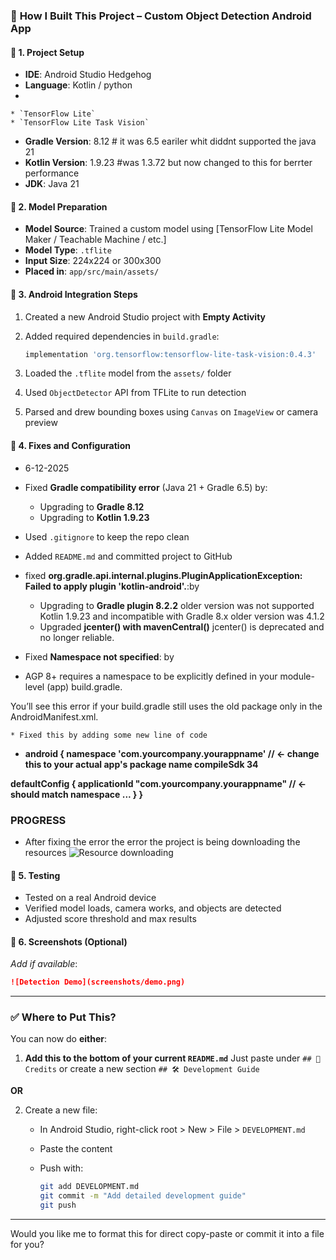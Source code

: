 




### 📘 **How I Built This Project – Custom Object Detection Android App**

#### 📁 1. Project Setup

* **IDE**: Android Studio Hedgehog
* **Language**: Kotlin / python
* 

    * `TensorFlow Lite`
    * `TensorFlow Lite Task Vision`
* **Gradle Version**: 8.12 # it was 6.5 eariler whit diddnt supported the java 21
* **Kotlin Version**: 1.9.23 #was 1.3.72 but now changed to this for berrter performance
* **JDK**: Java 21

#### 🧠 2. Model Preparation

* **Model Source**: Trained a custom model using \[TensorFlow Lite Model Maker / Teachable Machine / etc.]
* **Model Type**: `.tflite`
* **Input Size**: 224x224 or 300x300 
* **Placed in**: `app/src/main/assets/`

#### 📲 3. Android Integration Steps

1. Created a new Android Studio project with **Empty Activity**
2. Added required dependencies in `build.gradle`:

   ```gradle
   implementation 'org.tensorflow:tensorflow-lite-task-vision:0.4.3'
   ```
3. Loaded the `.tflite` model from the `assets/` folder
4. Used `ObjectDetector` API from TFLite to run detection
5. Parsed and drew bounding boxes using `Canvas` on `ImageView` or camera preview

#### 🔧 4. Fixes and Configuration

*  6-12-2025 
* Fixed **Gradle compatibility error** (Java 21 + Gradle 6.5) by:

    * Upgrading to **Gradle 8.12**
    * Upgrading to **Kotlin 1.9.23**
* Used `.gitignore` to keep the repo clean
* Added `README.md` and committed project to GitHub



* fixed **org.gradle.api.internal.plugins.PluginApplicationException: Failed to apply plugin 'kotlin-android'.**:by
   
    * Upgrading to **Gradle plugin 8.2.2**
      older version was not supported Kotlin 1.9.23 and incompatible with Gradle 8.x
      older version was 4.1.2
    * Upgraded **jcenter() with mavenCentral()**
      jcenter() is deprecated and no longer reliable.
  
* Fixed **Namespace not specified**: by

* AGP 8+ requires a namespace to be explicitly defined in your module-level (app) build.gradle.

You’ll see this error if your build.gradle still uses the old package only in the AndroidManifest.xml.   

    * Fixed this by adding some new line of code 
* **android {
    namespace 'com.yourcompany.yourappname'  // ← change this to your actual app's package name
compileSdk 34**

**defaultConfig {
    applicationId "com.yourcompany.yourappname"  // ← should match namespace
        ...
    }
}**
### PROGRESS 
* After fixing the error the error the project is being downloading the resources
  ![Resource downloading](starter/screenshots/Resource.png)

#### 🧪 5. Testing

* Tested on a real Android device
* Verified model loads, camera works, and objects are detected
* Adjusted score threshold and max results

#### 📸 6. Screenshots (Optional)

*Add if available*:

```markdown
![Detection Demo](screenshots/demo.png)
```

---

### ✅ Where to Put This?

You can now do **either**:

1. **Add this to the bottom of your current `README.md`**
   Just paste under `## 🙌 Credits` or create a new section `## 🛠 Development Guide`

**OR**

2. Create a new file:

    * In Android Studio, right-click root > New > File > `DEVELOPMENT.md`
    * Paste the content
    * Push with:

      ```bash
      git add DEVELOPMENT.md
      git commit -m "Add detailed development guide"
      git push
      ```

---

Would you like me to format this for direct copy-paste or commit it into a file for you?
